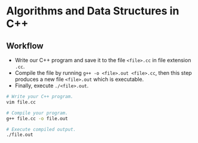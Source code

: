 # Algorithms and Data Structures in C++

## Workflow

- Write our C++ program and save it to the file `<file>.cc` in file extension `.cc`.
- Compile the file by running `g++ -o <file>.out <file>.cc`, then this step produces a new file `<file>.out` which is executable.  
- Finally, execute `./<file>.out`.

```bash
# Write your C++ program.
vim file.cc

# Compile your program.
g++ file.cc -o file.out

# Execute compiled output.
./file.out
```
